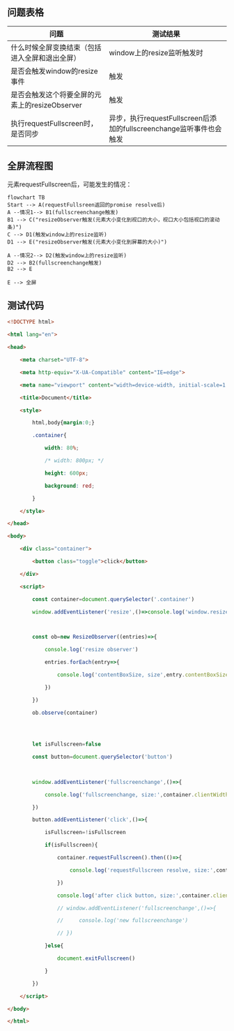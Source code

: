 ## 问题表格
| 问题                                           | 测试结果 |
| ---------------------------------------------- | -------- |
| 什么时候全屏变换结束（包括进入全屏和退出全屏）                           |   window上的resize监听触发时       |
| 是否会触发window的resize事件                   | 触发     |
| 是否会触发这个将要全屏的元素上的resizeObserver | 触发     |
| 执行requestFullscreen时，是否同步                                               |    异步，执行requestFullscreen后添加的fullscreenchange监听事件也会触发      |

## 全屏流程图
元素requestFullscreen后，可能发生的情况：

```mermaid
flowchart TB
Start --> A(requestFullsreen返回的promise resolve后)
A --情况1--> B1(fullscreenchange触发)
B1 --> C("resizeObserver触发(元素大小变化到视口的大小，视口大小包括视口的滚动条)")
C --> D1(触发window上的resize监听)
D1 --> E("resizeObserver触发(元素大小变化到屏幕的大小)")

A --情况2--> D2(触发window上的resize监听)
D2 --> B2(fullscreenchange触发)
B2 --> E

E --> 全屏
```

## 测试代码
```html
<!DOCTYPE html>

<html lang="en">

<head>

    <meta charset="UTF-8">

    <meta http-equiv="X-UA-Compatible" content="IE=edge">

    <meta name="viewport" content="width=device-width, initial-scale=1.0">

    <title>Document</title>

    <style>

        html,body{margin:0;}

        .container{

            width: 80%;

            /* width: 800px; */

            height: 600px;

            background: red;

        }

    </style>

</head>

<body>

    <div class="container">

        <button class="toggle">click</button>

    </div>

    <script>

        const container=document.querySelector('.container')

        window.addEventListener('resize',()=>console.log('window.resize, size:',container.clientWidth,'*',container.clientHeight))

  

        const ob=new ResizeObserver((entries)=>{

            console.log('resize observer')

            entries.forEach(entry=>{

                console.log('contentBoxSize, size',entry.contentBoxSize[0].inlineSize,'*',entry.contentBoxSize[0].blockSize)

            })

        })

        ob.observe(container)

  
  

        let isFullscreen=false

        const button=document.querySelector('button')

  

        window.addEventListener('fullscreenchange',()=>{

            console.log('fullscreenchange, size:',container.clientWidth,'*',container.clientHeight)

        })

        button.addEventListener('click',()=>{

            isFullscreen=!isFullscreen

            if(isFullscreen){

                container.requestFullscreen().then(()=>{

                    console.log('requestFullscreen resolve, size:',container.clientWidth,'*',container.clientHeight)

                })

                console.log('after click button, size:',container.clientWidth,'*',container.clientHeight)

                // window.addEventListener('fullscreenchange',()=>{

                //     console.log('new fullscreenchange')

                // })

            }else{

                document.exitFullscreen()

            }

        })

    </script>

</body>

</html>
```